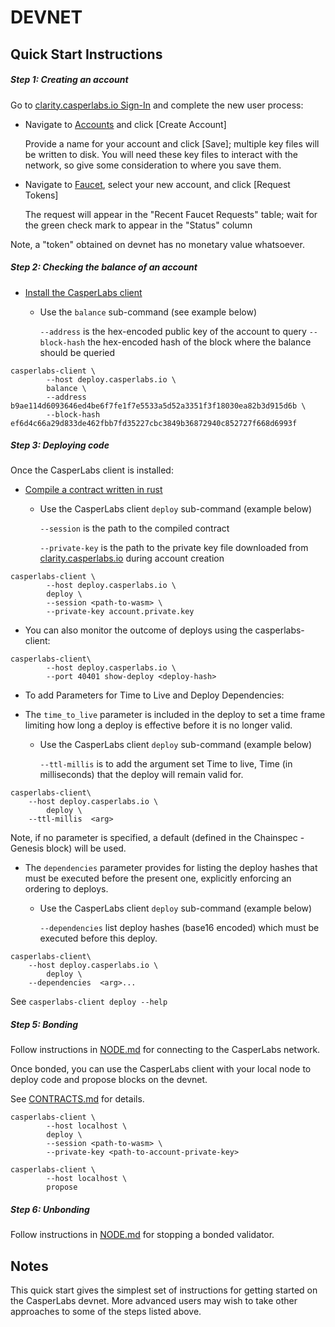 # DEVNET



## Quick Start Instructions



##### Step 1: Creating an account

Go to [clarity.casperlabs.io Sign-In](https://clarity.casperlabs.io/) and complete the new user process:


* Navigate to [Accounts](https://clarity.casperlabs.io/#/accounts) and click [Create Account]

  Provide a name for your account and click [Save]; multiple key files will be written to disk. You will need these key files to interact with the network, so give some consideration to where you save them.

- Navigate to [Faucet](https://clarity.casperlabs.io/#/faucet), select your new account, and click [Request Tokens]

  The request will appear in the "Recent Faucet Requests" table; wait for the green check mark to appear in the "Status" column 

Note, a "token" obtained on devnet has no monetary value whatsoever.

##### Step 2:  Checking the balance of an account

* [Install the CasperLabs client](INSTALL.md)

  - Use the `balance` sub-command (see example below)

    `--address` is the hex-encoded public key of the account to query
    `--block-hash` the hex-encoded hash of the block where the balance should be queried

```
casperlabs-client \
        --host deploy.casperlabs.io \
        balance \
        --address b9ae114d6093646ed4be6f7fe1f7e5533a5d52a3351f3f18030ea82b3d915d6b \
        --block-hash ef6d4c66a29d833de462fbb7fd35227cbc3849b36872940c852727f668d6993f
```

##### Step 3: Deploying code

Once the CasperLabs client is installed: 

* [Compile a contract written in rust](CONTRACTS.md)
  * Use the CasperLabs client `deploy` sub-command (example below)

    `--session` is the path to the compiled contract

    `--private-key` is the path to the private key file downloaded from [clarity.casperlabs.io](https://clarity.casperlabs.io/) during account creation
```
casperlabs-client \
        --host deploy.casperlabs.io \
        deploy \
        --session <path-to-wasm> \
        --private-key account.private.key
```

* You can also monitor the outcome of deploys using the casperlabs-client:
```
casperlabs-client\ 
        --host deploy.casperlabs.io \ 
        --port 40401 show-deploy <deploy-hash>
```

* To add Parameters for Time to Live and Deploy Dependencies:

* The `time_to_live` parameter is included in the deploy to set a time frame limiting how long a deploy is effective before it is no longer valid.

  * Use the CasperLabs client `deploy` sub-command (example below)

    `--ttl-millis` is to add the argument set Time to live, Time (in milliseconds) that the deploy will remain valid for.

```
casperlabs-client\
    --host deploy.casperlabs.io \
        deploy \
    --ttl-millis  <arg>
```

Note,  if no parameter is specified, a default (defined in the Chainspec - Genesis block) will be used.

* The `dependencies` parameter provides for listing the deploy hashes that must be executed before the present one, explicitly enforcing an ordering to deploys.

  * Use the CasperLabs client `deploy` sub-command (example below)

    `--dependencies` list deploy hashes (base16 encoded) which must be executed before this deploy.

```
casperlabs-client\
    --host deploy.casperlabs.io \
        deploy \
    --dependencies  <arg>...
```


See `casperlabs-client deploy --help`



##### Step 5: Bonding

Follow instructions in [NODE.md](NODE.md) for connecting to the CasperLabs network.

Once bonded, you can use the CasperLabs client with your local node to deploy code and propose blocks on the devnet.

See [CONTRACTS.md](CONTRACTS.md) for details.

```
casperlabs-client \
        --host localhost \
        deploy \
        --session <path-to-wasm> \
        --private-key <path-to-account-private-key>

casperlabs-client \
        --host localhost \
        propose
```



##### Step 6: Unbonding

Follow instructions in [NODE.md](NODE.md) for stopping a bonded validator.



## Notes
This quick start gives the simplest set of instructions for getting started on the CasperLabs devnet. More advanced users may wish to take other approaches to some of the steps listed above.

